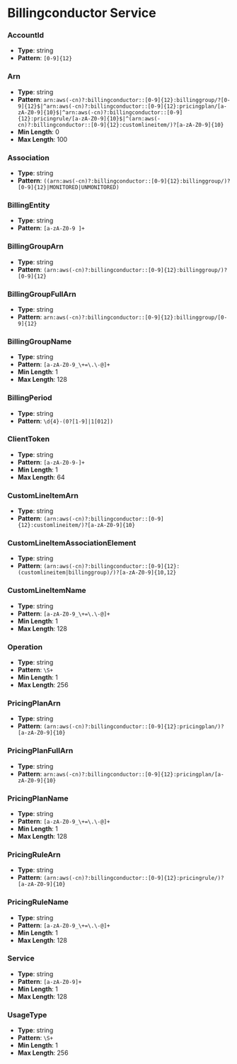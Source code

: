# Billingconductor Service

### AccountId
- **Type**: string
- **Pattern**: `[0-9]{12}`

### Arn
- **Type**: string
- **Pattern**: `arn:aws(-cn)?:billingconductor::[0-9]{12}:billinggroup/?[0-9]{12}$|^arn:aws(-cn)?:billingconductor::[0-9]{12}:pricingplan/[a-zA-Z0-9]{10}$|^arn:aws(-cn)?:billingconductor::[0-9]{12}:pricingrule/[a-zA-Z0-9]{10}$|^(arn:aws(-cn)?:billingconductor::[0-9]{12}:customlineitem/)?[a-zA-Z0-9]{10}`
- **Min Length**: 0
- **Max Length**: 100

### Association
- **Type**: string
- **Pattern**: `((arn:aws(-cn)?:billingconductor::[0-9]{12}:billinggroup/)?[0-9]{12}|MONITORED|UNMONITORED)`

### BillingEntity
- **Type**: string
- **Pattern**: `[a-zA-Z0-9 ]+`

### BillingGroupArn
- **Type**: string
- **Pattern**: `(arn:aws(-cn)?:billingconductor::[0-9]{12}:billinggroup/)?[0-9]{12}`

### BillingGroupFullArn
- **Type**: string
- **Pattern**: `arn:aws(-cn)?:billingconductor::[0-9]{12}:billinggroup/[0-9]{12}`

### BillingGroupName
- **Type**: string
- **Pattern**: `[a-zA-Z0-9_\+=\.\-@]+`
- **Min Length**: 1
- **Max Length**: 128

### BillingPeriod
- **Type**: string
- **Pattern**: `\d{4}-(0?[1-9]|1[012])`

### ClientToken
- **Type**: string
- **Pattern**: `[a-zA-Z0-9-]+`
- **Min Length**: 1
- **Max Length**: 64

### CustomLineItemArn
- **Type**: string
- **Pattern**: `(arn:aws(-cn)?:billingconductor::[0-9]{12}:customlineitem/)?[a-zA-Z0-9]{10}`

### CustomLineItemAssociationElement
- **Type**: string
- **Pattern**: `(arn:aws(-cn)?:billingconductor::[0-9]{12}:(customlineitem|billinggroup)/)?[a-zA-Z0-9]{10,12}`

### CustomLineItemName
- **Type**: string
- **Pattern**: `[a-zA-Z0-9_\+=\.\-@]+`
- **Min Length**: 1
- **Max Length**: 128

### Operation
- **Type**: string
- **Pattern**: `\S+`
- **Min Length**: 1
- **Max Length**: 256

### PricingPlanArn
- **Type**: string
- **Pattern**: `(arn:aws(-cn)?:billingconductor::[0-9]{12}:pricingplan/)?[a-zA-Z0-9]{10}`

### PricingPlanFullArn
- **Type**: string
- **Pattern**: `arn:aws(-cn)?:billingconductor::[0-9]{12}:pricingplan/[a-zA-Z0-9]{10}`

### PricingPlanName
- **Type**: string
- **Pattern**: `[a-zA-Z0-9_\+=\.\-@]+`
- **Min Length**: 1
- **Max Length**: 128

### PricingRuleArn
- **Type**: string
- **Pattern**: `(arn:aws(-cn)?:billingconductor::[0-9]{12}:pricingrule/)?[a-zA-Z0-9]{10}`

### PricingRuleName
- **Type**: string
- **Pattern**: `[a-zA-Z0-9_\+=\.\-@]+`
- **Min Length**: 1
- **Max Length**: 128

### Service
- **Type**: string
- **Pattern**: `[a-zA-Z0-9]+`
- **Min Length**: 1
- **Max Length**: 128

### UsageType
- **Type**: string
- **Pattern**: `\S+`
- **Min Length**: 1
- **Max Length**: 256

